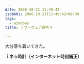 ```yaml
---
date: 2006-10-21 13:49:42
iso8601: 2006-10-21T13:49:42+09:00
tags:
  - windows
title: ソフトウェア選考４

---
```


<div class="entry-body">
  <p>大分落ち着いてきた。</p>

  <p><strong>ｉネッ時計（インターネット時刻補正）</strong></p>
</div>
